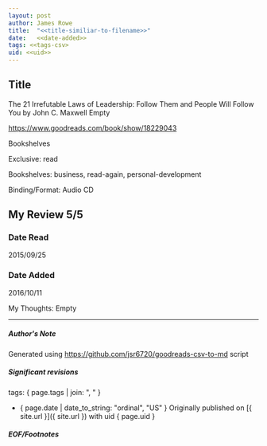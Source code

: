```yaml
---
layout: post
author: James Rowe
title:  "<<title-similiar-to-filename>>"
date:   <<date-added>>
tags: <<tags-csv>
uid: <<uid>>
---
```


<!-- highly dependent on how you personally use jekyll templates, and how you want this to show up -->

## Title

The 21 Irrefutable Laws of Leadership: Follow Them and People Will Follow You by John C. Maxwell
Empty 

https://www.goodreads.com/book/show/18229043

Bookshelves

Exclusive: read

Bookshelves: business, read-again, personal-development

Binding/Format: Audio CD

## My Review 5/5

### Date Read
2015/09/25

### Date Added
2016/10/11

My Thoughts: Empty

---

##### Author's Note

Generated using https://github.com/jsr6720/goodreads-csv-to-md script

##### Significant revisions

tags: { page.tags | join: ", " } <!-- todo move this somewhere -->

- { page.date | date_to_string: "ordinal", "US" } Originally published on [{ site.url }]({ site.url }) with uid { page.uid }

##### EOF/Footnotes

